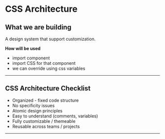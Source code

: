 # CSS Architecture

## What we are building

A design system that support customization.

**How will be used**

- import component
- import CSS for that component
- we can override using css variables

---

## CSS Architecture Checklist

- Organized - fixed code structure
- No specificity issues
- Atomic design principles
- Easy to understand (comments, variables)
- Fully customizable / themeable
- Reusable across teams / projects

---
